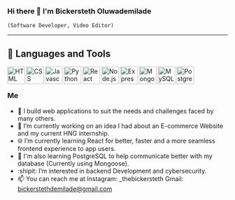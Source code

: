 ### Hi there 👋 I'm Bickersteth Oluwademilade 
`(Software Developer, Video Editor)`<hr>
<h2>🧰 Languages and Tools</h2>
<img align="left" alt="HTML" width="40px" src="https://cdn.jsdelivr.net/gh/devicons/devicon/icons/html5/html5-original-wordmark.svg" />
<img align="left" alt="CSS" width="40px" src="https://cdn.jsdelivr.net/gh/devicons/devicon/icons/css3/css3-original-wordmark.svg" />
<img align="left" alt="Javascript" width="40px" src="https://cdn.jsdelivr.net/gh/devicons/devicon/icons/javascript/javascript-original.svg" />
<img align="left" alt="Python" width="40px" src="https://cdn.jsdelivr.net/gh/devicons/devicon/icons/python/python-original.svg" />
<img align="left" alt="React" width="40px" src="https://cdn.jsdelivr.net/gh/devicons/devicon/icons/react/react-original-wordmark.svg" />
<img align="left" alt="Node.js" width="40px" src="https://cdn.jsdelivr.net/gh/devicons/devicon/icons/nodejs/nodejs-original-wordmark.svg" />
<img align="left" alt="Express.js" width="40px" src="https://cdn.jsdelivr.net/gh/devicons/devicon/icons/express/express-original-wordmark.svg" />
<img align="left" alt="MongoDB" width="40px"  src="https://cdn.jsdelivr.net/gh/devicons/devicon/icons/mongodb/mongodb-original-wordmark.svg" />
<img align="left" alt="MySQL" width="40px" src="https://cdn.jsdelivr.net/gh/devicons/devicon/icons/mysql/mysql-plain-wordmark.svg" />
<img align="left" alt="PostgreSQL" width="40px" src="https://cdn.jsdelivr.net/gh/devicons/devicon/icons/postgresql/postgresql-original-wordmark.svg" /><br>
<h1></h1>
<h3>Me</h3>

- 📌 I build web applications to suit the needs and challenges faced by many others.
- 🔭 I’m currently working on an idea I had about an E-commerce Website and my current HNG internship.
- 🌐 I’m currently learning React for better, faster and a more seamless frontend experience to app users.
- 🌱 I'm also learning PostgreSQL to help communicate better with my database (Currently using Mongoose).
- :shipit: I’m interested in backend Development and cybersecurity.
- 📫 You can reach me at Instagram: _thebickersteth Gmail: bickerstethdemilade@gmail.com
